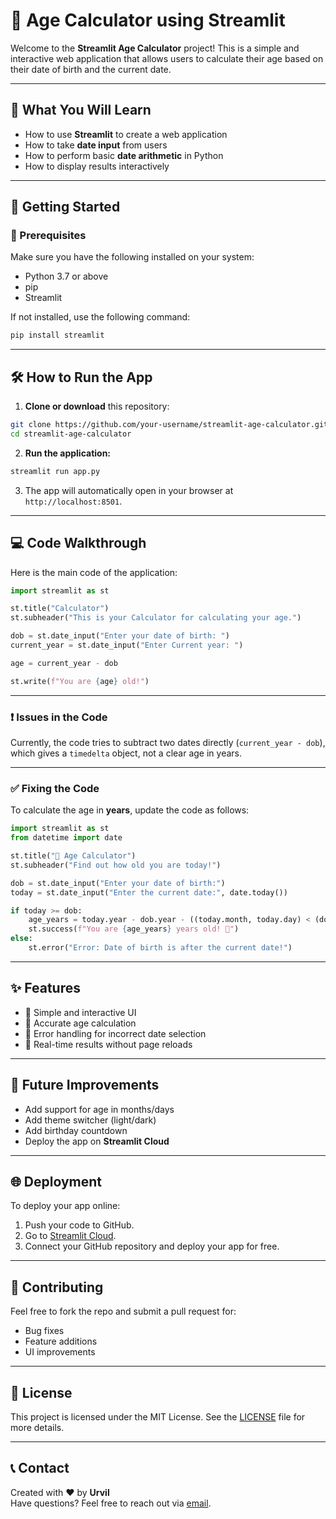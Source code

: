 # 📅 Age Calculator using Streamlit

Welcome to the **Streamlit Age Calculator** project! This is a simple and interactive web application that allows users to calculate their age based on their date of birth and the current date.

---

## 🧠 What You Will Learn

- How to use **Streamlit** to create a web application  
- How to take **date input** from users  
- How to perform basic **date arithmetic** in Python  
- How to display results interactively  

---

## 🚀 Getting Started

### 🔧 Prerequisites

Make sure you have the following installed on your system:

- Python 3.7 or above  
- pip  
- Streamlit  

If not installed, use the following command:

```bash
pip install streamlit
```

---

## 🛠️ How to Run the App

1. **Clone or download** this repository:

```bash
git clone https://github.com/your-username/streamlit-age-calculator.git
cd streamlit-age-calculator
```

2. **Run the application:**

```bash
streamlit run app.py
```

3. The app will automatically open in your browser at `http://localhost:8501`.

---

## 💻 Code Walkthrough

Here is the main code of the application:

```python
import streamlit as st

st.title("Calculator")
st.subheader("This is your Calculator for calculating your age.")

dob = st.date_input("Enter your date of birth: ")
current_year = st.date_input("Enter Current year: ")

age = current_year - dob

st.write(f"You are {age} old!")
```

---

### ❗ Issues in the Code

Currently, the code tries to subtract two dates directly (`current_year - dob`), which gives a `timedelta` object, not a clear age in years.

---

### ✅ Fixing the Code

To calculate the age in **years**, update the code as follows:

```python
import streamlit as st
from datetime import date

st.title("📅 Age Calculator")
st.subheader("Find out how old you are today!")

dob = st.date_input("Enter your date of birth:")
today = st.date_input("Enter the current date:", date.today())

if today >= dob:
    age_years = today.year - dob.year - ((today.month, today.day) < (dob.month, dob.day))
    st.success(f"You are {age_years} years old! 🎉")
else:
    st.error("Error: Date of birth is after the current date!")
```

---

## ✨ Features

- 🎈 Simple and interactive UI  
- 📆 Accurate age calculation  
- 🧠 Error handling for incorrect date selection  
- 🔄 Real-time results without page reloads  

---

## 📌 Future Improvements

- Add support for age in months/days  
- Add theme switcher (light/dark)  
- Add birthday countdown  
- Deploy the app on **Streamlit Cloud**  

---

## 🌐 Deployment

To deploy your app online:

1. Push your code to GitHub.  
2. Go to [Streamlit Cloud](https://streamlit.io/cloud).  
3. Connect your GitHub repository and deploy your app for free.

---

## 🙌 Contributing

Feel free to fork the repo and submit a pull request for:

- Bug fixes  
- Feature additions  
- UI improvements  

---

## 🧾 License

This project is licensed under the MIT License. See the [LICENSE](LICENSE) file for more details.

---

## 📞 Contact

Created with ❤️ by **Urvil**  
Have questions? Feel free to reach out via [email](mailto:uvpatel7271@gmail.com).
